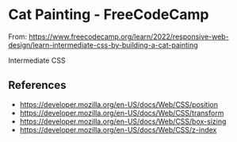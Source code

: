 # Cat Painting - FreeCodeCamp

From: https://www.freecodecamp.org/learn/2022/responsive-web-design/learn-intermediate-css-by-building-a-cat-painting

Intermediate CSS

## References

- https://developer.mozilla.org/en-US/docs/Web/CSS/position
- https://developer.mozilla.org/en-US/docs/Web/CSS/transform
- https://developer.mozilla.org/en-US/docs/Web/CSS/box-sizing
- https://developer.mozilla.org/en-US/docs/Web/CSS/z-index
